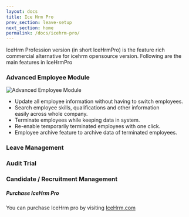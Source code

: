 ```yaml
---
layout: docs
title: Ice Hrm Pro
prev_section: leave-setup
next_section: home
permalink: /docs/icehrm-pro/
---
```


IceHrm Profession version (in short IceHrmPro) is the feature rich commercial alternative for icehrm
opensource version. Following are the main features in IceHrmPro

### Advanced Employee Module

![Advanced Employee Module](https://icehrm.s3.amazonaws.com/images/blog-images/advanced-employee-module.png)

- Update all employee information without having to switch employees.
- Search employee skills, qualifications and other information<br/>easily across whole company.
- Terminate employees while keeping data in system.
- Re-enable temporarily terminated employees with one click.
- Employee archive feature to archive data of terminated employees.
    
### Leave Management

### Audit Trial

### Candidate / Recruitment Management

<div class="note info">
  <h5>Purchase IceHrm Pro</h5>
  <p>
  You can purchase IceHrm pro by visiting <a href="http://icehrm.com">IceHrm.com</a>
  </p>
</div>



